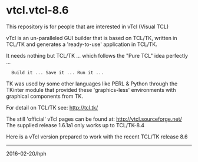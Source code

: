 # vtcl.vtcl-8.6
This repository is for people that are interested in vTcl (Visual TCL)

vTcl is an un-paralleled GUI builder that is based on TCL/TK, written in TCL/TK and generates
a 'ready-to-use' application in TCL/TK. 

It needs nothing but TCL/TK ... which follows the "Pure TCL" idea perfectly ...

      Build it ... Save it ... Run it ...

TK was used by some other languages like PERL & Python through the TKinter module that provided
these 'graphics-less' environments with graphical components from TK.

For detail on TCL/TK see: http://tcl.tk/

The still 'official' vTcl pages can be found at: http://vtcl.sourceforge.net/
The supplied release 1.6.1a1 only works up to TCL/TK-8.4

Here is a vTcl version prepared to work with the recent TCL/TK release 8.6

--------------
2016-02-20/hph
